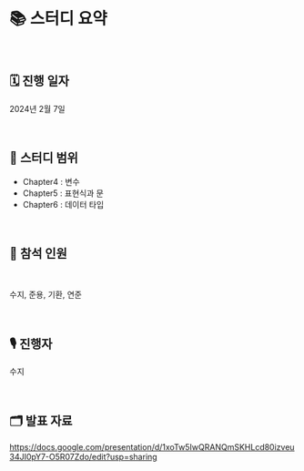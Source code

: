 # 📚 스터디 요약

<br>

## 🗓️ 진행 일자

2024년 2월 7일

<br>

## 📖 스터디 범위

- Chapter4 : 변수
- Chapter5 : 표현식과 문
- Chapter6 : 데이터 타입

<br>

## 👥 참석 인원

<br>

수지, 준용, 기환, 연준

<br>

## 🎙️ 진행자

수지

<br>

## 🗂️ 발표 자료
https://docs.google.com/presentation/d/1xoTw5IwQRANQmSKHLcd80izveu34JI0pY7-O5R07Zdo/edit?usp=sharing
